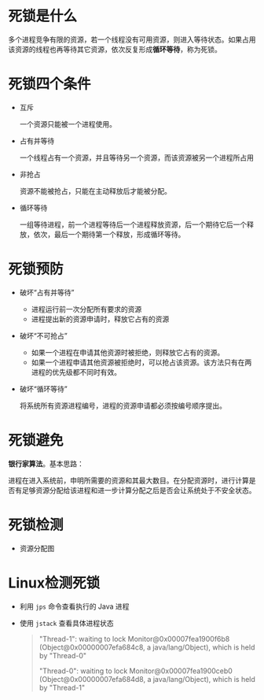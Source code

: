 # 死锁是什么

多个进程竞争有限的资源，若一个线程没有可用资源，则进入等待状态。如果占用该资源的线程也再等待其它资源，依次反复形成**循环等待**，称为死锁。

# 死锁四个条件

- 互斥

  一个资源只能被一个进程使用。

- 占有并等待

  一个线程占有一个资源，并且等待另一个资源，而该资源被另一个进程所占用

- 非抢占

  资源不能被抢占，只能在主动释放后才能被分配。

- 循环等待

  一组等待进程，前一个进程等待后一个进程释放资源，后一个期待它后一个释放，依次，最后一个期待第一个释放，形成循环等待。

# 死锁预防

- 破坏“占有并等待”

  - 进程运行前一次分配所有要求的资源
  - 进程提出新的资源申请时，释放它占有的资源

- 破坏“不可抢占”

  - 如果一个进程在申请其他资源时被拒绝，则释放它占有的资源。
  - 如果一个进程申请其他资源被拒绝时，可以抢占该资源。该方法只有在两进程的优先级都不同时有效。

- 破坏“循环等待”

  将系统所有资源进程编号，进程的资源申请都必须按编号顺序提出。

# 死锁避免

**银行家算法**。基本思路：

进程在进入系统前，申明所需要的资源和其最大数目。在分配资源时，进行计算是否有足够资源分配给该进程和进一步计算分配之后是否会让系统处于不安全状态。

# 死锁检测

- 资源分配图

# Linux检测死锁

- 利用 `jps` 命令查看执行的 Java 进程

- 使用 `jstack` 查看具体进程状态

  > "Thread-1":  waiting to lock Monitor@0x00007fea1900f6b8 (Object@0x00000007efa684c8, a java/lang/Object),  which is held by "Thread-0"
  >
  >  "Thread-0":  waiting to lock Monitor@0x00007fea1900ceb0 (Object@0x00000007efa684d8, a java/lang/Object),  which is held by "Thread-1"
